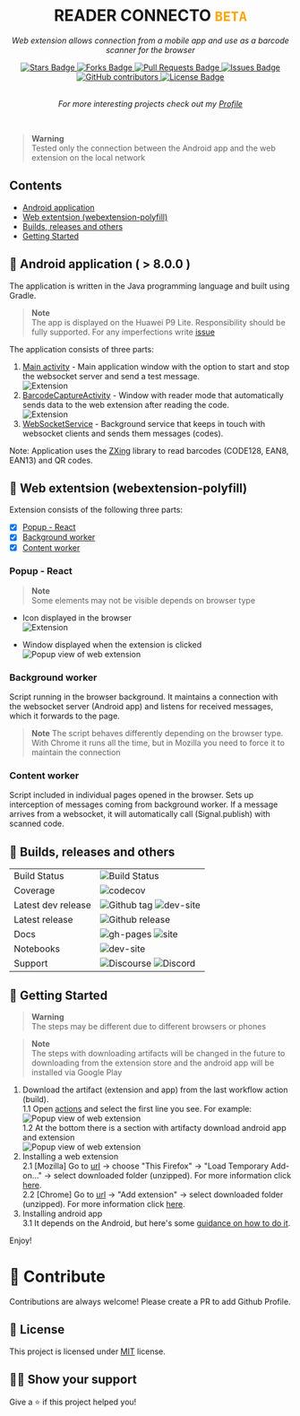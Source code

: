 <h1 align="center">READER CONNECTO <code style="color: orange">BETA</code></h1>

<p align="center">
  <i>Web extension allows connection from a mobile app and use as a barcode scanner for the browser</i>
</p>
<div align="center">
  <a href="https://github.com/davidvancl/reader-connector/stargazers">
    <img src="https://img.shields.io/github/stars/davidvancl/reader-connector" alt="Stars Badge"/>
  </a>
  <a href="https://github.com/davidvancl/reader-connector/network/members">
    <img src="https://img.shields.io/github/forks/davidvancl/reader-connector" alt="Forks Badge"/>
  </a>
  <a href="https://github.com/davidvancl/reader-connector/pulls">
    <img src="https://img.shields.io/github/issues-pr/davidvancl/reader-connector" alt="Pull Requests Badge"/>
  </a>
  <a href="https://github.com/davidvancl/reader-connector/issues">
    <img src="https://img.shields.io/github/issues/davidvancl/reader-connector" alt="Issues Badge"/>
  </a>
  <a href="https://github.com/davidvancl/reader-connector/graphs/contributors">
    <img alt="GitHub contributors" src="https://img.shields.io/github/contributors/davidvancl/reader-connector?color=2b9348">
  </a>
  <a href="https://github.com/davidvancl/reader-connector/blob/main/LICENCE">
    <img src="https://img.shields.io/badge/License-MIT-yellow.svg" alt="License Badge"/>
  </a>
</div>
<br>
<p align="center">
  <i>For more interesting projects check out my <a href="https://github.com/davidvancl">Profile</a>
  </i>
</p>
<br>

> **Warning**  
> Tested only the connection between the Android app and the web extension on the local network

## Contents

- [Android application](#android-application)
- [Web extentsion (webextension-polyfill)](#web-extension)
- [ Builds, releases and others](#tech-info)
- [Getting Started](#getting-started)

## :green_apple: Android application ( > 8.0.0 )

The application is written in the Java programming language and built using Gradle. <br>

> **Note**  
> The app is displayed on the Huawei P9 Lite. Responsibility should be fully supported. For any imperfections write [issue](https://github.com/davidvancl/reader-connector/issues)

The application consists of three parts:

1. [Main activity](ReaderAndroidApp/app/src/main/java/com/example/readerandroidapp/MainActivity.java) - Main application window with the option to start and stop the websocket server and send a test message.<br>
   <img src="doc/images/app-main.png" alt="Extension" style="max-width: 300px"/>
2. [BarcodeCaptureActivity](ReaderAndroidApp/app/src/main/java/com/example/readerandroidapp/BarcodeCaptureActivity.java) - Window with reader mode that automatically sends data to the web extension after reading the code.<br>
   <img src="doc/images/app-reader.png" alt="Extension" style="max-width: 300px"/>
3. [WebSocketService](ReaderAndroidApp/app/src/main/java/com/example/readerandroidapp/WebSocketService.java) - Background service that keeps in touch with websocket clients and sends them messages (codes).

Note: Application uses the [ZXing](https://github.com/journeyapps/zxing-android-embedded) library to read barcodes (CODE128, EAN8, EAN13) and QR codes.

## :strawberry: Web extentsion (webextension-polyfill)

Extension consists of the following three parts:

- [x] [Popup - React](popup)
- [x] [Background worker](background)
- [x] [Content worker](conetnt)

### Popup - React

> **Note**  
> Some elements may not be visible depends on browser type

- Icon displayed in the browser <br>
  <img src="doc/images/extension-open.png" alt="Extension" style="max-width: 300px" />

- Window displayed when the extension is clicked <br>
  <img src="doc/images/extension-view.png" alt="Popup view of web extension" style="max-width: 300px" />

### Background worker

Script running in the browser background. It maintains a connection with the websocket server (Android app) and listens for received messages, which it forwards to the page.

> **Note**
> The script behaves differently depending on the browser type. With Chrome it runs all the time, but in Mozilla you need to force it to maintain the connection

### Content worker

Script included in individual pages opened in the browser. Sets up interception of messages coming from background worker. If a message arrives from a websocket, it will automatically call (Signal.publish) with scanned code.

## :hammer: Builds, releases and others

<table>
<tbody>
    <tr>
        <td>Build Status</td>
        <td>
            <img src="https://github.com/davidvancl/reader-connector/actions/workflows/build_workflow.yml/badge.svg" alt="Build Status">
        </td>
    </tr>
    <tr>
        <td>Coverage</td>
        <td>
            <img src="https://codecov.io/gh/davidvancl/reader-connector/branch/main/graph/badge.svg" alt="codecov">
        </td>
    </tr>
    <tr>
        <td>Latest dev release</td>
        <td>
            <img src="https://img.shields.io/github/v/tag/davidvancl/reader-connector.svg?label=tag&amp;colorB=11ccbb" alt="Github tag">
            <img src="https://img.shields.io/website-up-down-green-red/https/davidvancl/reader-connector.svg?label=dev%20website" alt="dev-site">
        </td>
    </tr>
    <tr>
        <td>Latest release</td>
        <td>
        <img src="https://img.shields.io/github/release/davidvancl/reader-connector.svg?label=tag&amp;colorB=11ccbb" alt="Github release">
    </tr>
    <tr>
    <td>Docs</td>
        <td>
            <img src="https://img.shields.io/github/last-commit/davidvancl/reader-connector/gh-pages.svg" alt="gh-pages">
            <img src="https://img.shields.io/website-up-down-green-red/https/davidvancl/reader-connector.org.svg" alt="site">
        </td>
    </tr>
    <tr>
        <td>Notebooks</td>
        <td>
            <img src="https://img.shields.io/website-up-down-green-red/https/davidvancl/reader-connector.org.svg?label=Panelite" alt="dev-site">
        </td>
    </tr>
    <tr>
        <td>Support</td>
        <td>
            <img src="https://img.shields.io/discourse/status?server=https%3A%2F%2Fdiscourse.org" alt="Discourse">
            <img alt="Discord" src="https://img.shields.io/discord/122326146495">
        </td>
    </tr>
</tbody>
</table>

## :wrench: Getting Started

> **Warning**  
> The steps may be different due to different browsers or phones

> **Note**  
> The steps with downloading artifacts will be changed in the future to downloading from the extension store and the android app will be installed via Google Play

1. Download the artifact (extension and app) from the last workflow action (build). <br>
   1.1 Open [actions](https://github.com/davidvancl/reader-connector/actions) and select the first line you see. For example: <br>
   <img src="doc/images/last-action.png" alt="Popup view of web extension" /> <br>
   1.2 At the bottom there is a section with artifacty download android app and extension <br>
   <img src="doc/images/artifacts.png" alt="Popup view of web extension" /> <br>
2. Installing a web extension <br>
   2.1 [Mozilla] Go to [url](about:debugging#/setup) -> choose "This Firefox" -> "Load Temporary Add-on..." -> select downloaded folder (unzipped). For more information click [here](https://support.mozilla.org/en-US/kb/find-and-install-add-ons-firefox-android). <br>
   2.2 [Chrome] Go to [url](chrome://extensions/) -> "Add extension" -> select downloaded folder (unzipped). For more information click [here](https://support.google.com/chromebook/answer/2588006?hl=en). <br>
3. Installing android app <br>
   3.1 It depends on the Android, but here's some [guidance on how to do it](https://www.lifewire.com/install-apk-on-android-4177185). <br>

Enjoy!

# :floppy_disk: Contribute

Contributions are always welcome! Please create a PR to add Github Profile.

## :pencil: License

This project is licensed under [MIT](https://opensource.org/licenses/MIT) license.

## :man_astronaut: Show your support

Give a ⭐️ if this project helped you!
